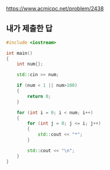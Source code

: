 https://www.acmicpc.net/problem/2438

내가 제출한 답
------------

```cpp
#include <iostream>

int main()
{
	int num{};

	std::cin >> num;

	if (num < 1 || num>100)
	{
		return 0;
	}

	for (int i = 0; i < num; i++)
	{
		for (int j = 0; j <= i; j++)
		{
			std::cout << "*";
		}

		std::cout << "\n";
	}
}
```
